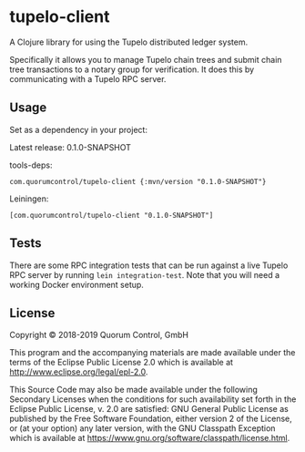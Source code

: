 # tupelo-client

A Clojure library for using the Tupelo distributed ledger system.

Specifically it allows you to manage Tupelo chain trees and submit chain tree
transactions to a notary group for verification. It does this by communicating
with a Tupelo RPC server.

## Usage

Set as a dependency in your project:

Latest release: 0.1.0-SNAPSHOT

tools-deps:

```
com.quorumcontrol/tupelo-client {:mvn/version "0.1.0-SNAPSHOT"}
```

Leiningen:

```
[com.quorumcontrol/tupelo-client "0.1.0-SNAPSHOT"]
```

## Tests

There are some RPC integration tests that can be run against a live Tupelo RPC
server by running `lein integration-test`. Note that you will need a working
Docker environment setup.

## License

Copyright © 2018-2019 Quorum Control, GmbH

This program and the accompanying materials are made available under the
terms of the Eclipse Public License 2.0 which is available at
http://www.eclipse.org/legal/epl-2.0.

This Source Code may also be made available under the following Secondary
Licenses when the conditions for such availability set forth in the Eclipse
Public License, v. 2.0 are satisfied: GNU General Public License as published by
the Free Software Foundation, either version 2 of the License, or (at your
option) any later version, with the GNU Classpath Exception which is available
at https://www.gnu.org/software/classpath/license.html.
